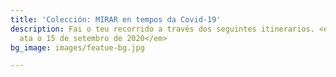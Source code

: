```yaml
---
title: 'Colección: MIRAR en tempos da Covid-19'
description: Fai o teu recorrido a través dos seguintes itinerarios. <em>Dispoñíble
  ata o 15 de setembro de 2020</em>
bg_image: images/featue-bg.jpg

---
```

